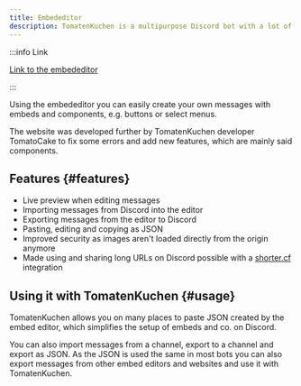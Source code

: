 ```yaml
---
title: Embededitor
description: TomatenKuchen is a multipurpose Discord bot with a lot of features. The TomatenKuchen embed editor allows you to edit message content, embeds and components on a website.
---
```


:::info Link

[Link to the embededitor](https://embed.tomatenkuchen.com)

:::

Using the embededitor you can easily create your own messages with embeds and components, e.g. buttons or select menus.

The website was developed further by TomatenKuchen developer TomatoCake to fix some errors and add new features, which are mainly said components.

## Features {#features}

- Live preview when editing messages
- Importing messages from Discord into the editor
- Exporting messages from the editor to Discord
- Pasting, editing and copying as JSON
- Improved security as images aren't loaded directly from the origin anymore
- Made using and sharing long URLs on Discord possible with a [shorter.cf](https://shorter.cf) integration

## Using it with TomatenKuchen {#usage}

TomatenKuchen allows you on many places to paste JSON created by the embed editor, which simplifies the setup of embeds and co. on Discord.

You can also import messages from a channel, export to a channel and export as JSON. As the JSON is used the same in most bots you can also export messages from other embed editors and websites and use it with TomatenKuchen.
